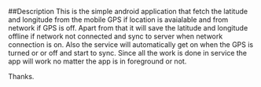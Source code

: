 ##Description
This is the simple android application that fetch the latitude and longitude from the mobile GPS if location is avaialable and from network if GPS is off.
Apart from that it will save the latitude and longitude offline if network not connected and sync to server when network connection is on. Also the service will automatically
get on when the GPS is turned or or off and start to sync. Since all the work is done in service the app will work no matter the app is in foreground or not.

Thanks.
